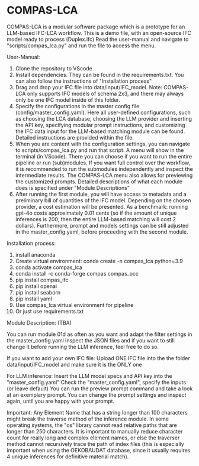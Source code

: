 # COMPAS-LCA

COMPAS-LCA is a modular software package which is a prototype for an LLM-based IFC-LCA workflow. 
This is a demo file, with an open-source IFC model ready to process (Duplex.ifc)
Read the user-manual and navigate to "scripts/compas_lca.py" and run the file to access the menu.

User-Manual:
1. Clone the repository to VScode
2. Install dependencies. They can be found in the requirements.txt. You can also follow the instructions of "Installation process"
3. Drag and drop your IFC file into data/input/IFC_model. Note: COMPAS-LCA only supports IFC models of schema 2x3, and there may always only be one IFC model inside of this folder.
4. Specify the configurations in the master config file (config/master_config.yaml). Here all user-defined configurations, such as choosing the LCA database, choosing the LLM provider and inserting the API key, specifying modular prompt instructions, and customizing the IFC data input for the LLM-based matching module can be found. Detailed instructions are provided within the file.
5. When you are content with the configuration settings, you can navigate to scripts/compas_lca.py and run that script. A menu will show in the terminal (in VScode). There you can choose if you want to run the entire pipeline or run (sub)modules. If you want full control over the workflow, it is recommended to run the submodules independently and inspect the intermediate results. The COMPAS-LCA menu also allows for previewing the customized prompts. Detailed descriptions of what each module does is specified under "Module Descriptions"
6. After running the first module, you will have access to metadata and a preliminary bill of quantities of the IFC model. Depending on the chosen provider, a cost estimation will be presented. As a benchmark: running gpt-4o costs approximately 0.01 cents (so if the amount of unique inferences is 200, then the entire LLM-based matching will cost 2 dollars). Furthermore, prompt and models settings can be still adjusted in the master_config.yaml, before proceeding with the second module.

Installation process:
1. install anaconda
2. Create virtual environment: conda create -n compas_lca python=3.9
3. conda activate compas_lca
4. conda install -c conda-forge compas compas_occ
5. pip install compas_ifc
6. pip install openai
7. pip install seaborn
8. pip install yaml
9. Use compas_lca virtual environment for pipeline
10. Or just use requirements.txt

Module Description: (TBA)

You can run module 01d as often as you want and adapt the filter settings in the master_config.yaml inspect the JSON files and if you want to still change it before running the LLM inference, feel free to do so.

If you want to add your own IFC file:
Upload ONE IFC file into the the folder data/input/IFC_model and make sure it is the ONLY one

For LLM inference:
Insert the LLM model specs and API key into the "master_config.yaml"
Check the "master_config.yaml", specify the inputs (or leave default)
You can run the preview prompt command and take a look at an exemplary prompt. You can change the prompt settings and inspect again, until you are happy with your prompt.

Important: Any Element Name that has a string longer than 100 characters might break the traverse method of the inference module. In some operating systems, the "os" library cannot read relative paths that are longer than 250 characters. It is important to manually reduce character count for really long and complex element names, or else the traverser method cannot recursively trace the path of index files (this is especially important when using the OEKOBAUDAT database, since it usually requires 4 unique inferences for definitive material match).


